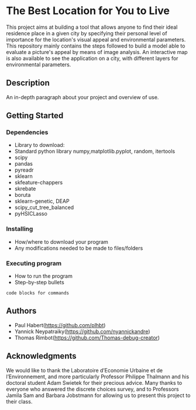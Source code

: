 # The Best Location for You to Live

This project aims at building a tool that allows anyone to find their ideal residence place in a given city by specifying their personal level of importance for the location's visual appeal and environmental parameters.
This repository mainly contains the steps followed to build a model able to evaluate a picture's appeal by means of image analysis. An interactive map is also available to see the application on a city, with different layers for environmental parameters.

## Description

An in-depth paragraph about your project and overview of use.

## Getting Started

### Dependencies

* Library to download:
* Standard python library numpy,matplotlib.pyplot, random, itertools
* scipy
* pandas
* pyreadr
* sklearn
* skfeature-chappers
* skrebate
* boruta 
* sklearn-genetic, DEAP
* scipy_cut_tree_balanced
* pyHSICLasso


### Installing

* How/where to download your program
* Any modifications needed to be made to files/folders

### Executing program

* How to run the program
* Step-by-step bullets
```
code blocks for commands
```


## Authors

* Paul Habert(https://github.com/plhbt)
* Yannick Neypatraiky(https://github.com/nyannickandre)
* Thomas Rimbot(https://github.com/Thomas-debug-creator)

## Acknowledgments
We would like to thank the Laboratoire d’Economie Urbaine et de l’Environnement, and more particularly Professor Philippe Thalmann and his doctoral student Adam Swietek for their precious advice. Many thanks to everyone who answered the discrete choices survey, and to Professors Jamila Sam and Barbara Jobstmann for allowing us to present this project to their class.

